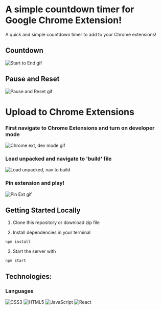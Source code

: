 # A simple countdown timer for Google Chrome Extension!

A quick and simple countdown timer to add to your Chrome extensions!

## Countdown

![Start to End gif](https://user-images.githubusercontent.com/106726201/236578164-8b1cce95-72cb-4c18-8541-f4f0590b38d5.gif)

## Pause and Reset 

![Pause and Reset gif](https://user-images.githubusercontent.com/106726201/236578203-a3a10c70-74be-46ee-8a8e-83da92c7e85d.gif)

# Upload to Chrome Extensions

### First navigate to Chrome Extensions and turn on developer mode

![Chrome ext, dev mode gif](https://user-images.githubusercontent.com/106726201/236576072-b69337a2-6091-435b-b583-d1f930139f7b.gif)

### Load unpacked and navigate to 'build' file

![Load unpacked, nav to build](https://user-images.githubusercontent.com/106726201/236576149-6861cd57-2f79-4fbc-88fe-8d87afe3c3fd.gif)

### Pin extension and play!

![Pin Ext gif](https://user-images.githubusercontent.com/106726201/236578226-4b063787-bbdf-4352-980c-1301dbdf4d04.gif)


## Getting Started Locally

1. Clone this repository or download zip file

2. Install dependencies in your terminal
```
npm install
```

3. Start the server with
```
npm start
```

<h2>Technologies:</h2>

<h3> Languages </h3>

![CSS3](https://img.shields.io/badge/css3-%231572B6.svg?style=for-the-badge&logo=css3&logoColor=white)
![HTML5](https://img.shields.io/badge/html5-%23E34F26.svg?style=for-the-badge&logo=html5&logoColor=white)
![JavaScript](https://img.shields.io/badge/javascript-%23323330.svg?style=for-the-badge&logo=javascript&logoColor=%23F7DF1E)
![React](https://img.shields.io/badge/react-%2320232a.svg?style=for-the-badge&logo=react&logoColor=%2361DAFB)
